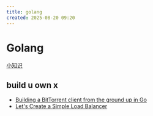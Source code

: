 ```yaml
---
title: golang
created: 2025-08-20 09:20
---
```

<!-- markdownlint-disable MD025 -->

# Golang

[小知识](https://www.zhihu.com/question/67846139/answer/1949857011769512789)

## build u own x

- [Building a BitTorrent client from the ground up in Go](https://blog.jse.li/posts/torrent/)
- [Let's Create a Simple Load Balancer](https://kasvith.me/posts/lets-create-a-simple-lb-go/)
